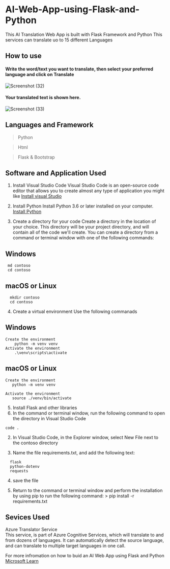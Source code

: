 # AI-Web-App-using-Flask-and-Python
This AI Translation Web App is built with Flask Framework and Python
This services can translate uo to 15 different Languages

## How to use
#### Write the word/text you want to translate, then select your preferred language and click on Translate
![Screenshot (32)](https://user-images.githubusercontent.com/45470819/221436668-1d9d5779-eaa0-4811-81fa-d96b4c50b7f3.png)

#### Your translated text is shown here.
![Screenshot (33)](https://user-images.githubusercontent.com/45470819/221436672-723c134f-0729-44f1-96a9-553b5730a53f.png)


## Languages and Framework
> Python

> Html

> Flask & Bootstrap



## Software and Application Used
1. Install Visual Studio Code
Visual Studio Code is an open-source code editor that allows you to create almost any type of application you might like
[Install visual Studio](https://code.visualstudio.com)

2. Install Python
 Install Python 3.6 or later installed on your computer.
 [Install Python](https://learn.microsoft.com/en-us/training/modules/python-install-vscode/3-exercise-install-python3)

3. Create a directory for your code
  Create a directory in the location of your choice. This directory will be your project directory, and will contain all of the code we'll create. You can create a directory from a command or terminal window with one of the following commands:
  ## Windows
 ```
  md contoso
  cd contoso
```

  ## macOS or Linux
 ```  
   mkdir contoso
   cd contoso
```
4. Create a virtual environment
   Use the following commanads
  ## Windows
```
Create the environment
    python -m venv venv
Activate the environment
    .\venv\scripts\activate
```

  ## macOS or Linux
```
Create the environment
   python -m venv venv

Activate the environment
   source ./venv/bin/activate
 ```

5. Install Flask and other libraries
  1. In the command or terminal window, run the following command to open the directory in Visual Studio Code
  ``` 
  code .
  ```
  2. In Visual Studio Code, in the Explorer window, select New File next to the contoso directory

  3. Name the file requirements.txt, and add the following text:
  ```
    flask
    python-dotenv
    requests
 ```
   4. save the file

   5. Return to the command or terminal window and perform the installation by using pip to run the following command:
     > pip install -r requirements.txt  


## Sevices Used
Azure Translator Service     
   This service, is part of Azure Cognitive Services, which will translate to and from dozens of languages. It can automatically detect the source language, and can translate to multiple target languages in one call.

For more infromation on how to buid an AI Web App using Flask and Python
[Microsoft Learn](https://learn.microsoft.com/en-us/training/modules/python-flask-build-ai-web-app/?wt.mc_id=studentamb_85181) 
